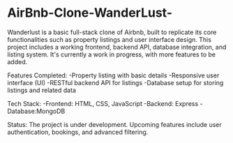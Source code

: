 # AirBnb-Clone-WanderLust-
Wanderlust is a basic full-stack clone of Airbnb, built to replicate its core functionalities such as property listings and user interface design. This project includes a working frontend, backend API, database integration, and listing system. It's currently a work in progress, with more features to be added.

Features Completed:
 -Property listing with basic details
 -Responsive user interface (UI)
 -RESTful backend API for listings
 -Database setup for storing listings and related data
 
Tech Stack:
 -Frontend: HTML, CSS, JavaScript
 -Backend: Express
 -Database:MongoDB
 
Status:
 The project is under development. Upcoming features include user authentication, bookings, and advanced filtering.
